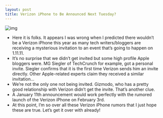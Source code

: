 ```yaml
---
layout: post
title: Verizon iPhone to Be Announced Next Tuesday?
---
```

![img](http://media.idownloadblog.com/wp-content/uploads/2011/01/Verizon-iPhone-Invite.jpeg)
* Here it is folks. It appears I was wrong when I predicted there wouldn’t be a Verizon iPhone this year as many tech writers/bloggers are receiving a mysterious invitation to an event that’s going to happen on 1.11.11.
* It’s no surprise that we didn’t get invited but some high profile Apple bloggers were. MG Siegler of TechCrunch for example, got a personal invite. Siegler confirms that it is the first time Verizon sends him an invite directly. Other Apple-related experts claim they received a similar invitation…
* We’re not the only one not being invited. Gizmodo, who has a pretty good relationship with Verizon didn’t get the invite. That’s another clue.
* A January 11th announcement would work perfectly with the rumored launch of the Verizon iPhone on February 3rd.
* At this point, I’m so over all these Verizon iPhone rumors that I just hope these are true. Let’s get it over with already!

